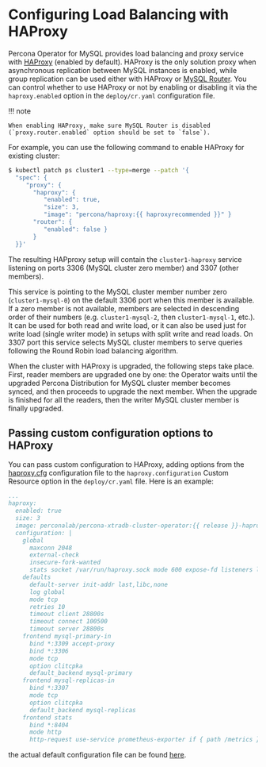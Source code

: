 # Configuring Load Balancing with HAProxy

Percona Operator for MySQL provides load balancing and proxy service with
[HAProxy](https://haproxy.org) (enabled by default). HAProxy is the only
solution proxy when asynchronous replication between MySQL instances is enabled,
while group replication can be used either with HAProxy or [MySQL Router](router-conf.md).
You can control whether to use HAProxy or not by enabling or disabling it via
the `haproxy.enabled` option in the `deploy/cr.yaml` configuration file.

!!! note

    When enabling HAProxy, make sure MySQL Router is disabled
    (`proxy.router.enabled` option should be set to `false`).

For example, you can use the following command to enable HAProxy for existing
cluster:

```bash
$ kubectl patch ps cluster1 --type=merge --patch '{
  "spec": {
     "proxy": {
       "haproxy": {
          "enabled": true,
          "size": 3,
          "image": "percona/haproxy:{{ haproxyrecommended }}" }
       "router": {
          "enabled": false }
       }
  }}'
```

The resulting HAPproxy setup will contain the `cluster1-haproxy` service
listening on ports 3306 (MySQL cluster zero member) and 3307 (other members).

This service is pointing to the MySQL cluster member number zero
(`cluster1-mysql-0`) on the default 3306 port when this member is available. If
a zero member is not available, members are selected in descending order of
their numbers (e.g. `cluster1-mysql-2`, then `cluster1-mysql-1`, etc.). It can
be used for both read and write load, or it can also be used just for write load
(single writer mode) in setups with split write and read loads. On 3307 port
this service selects MySQL cluster members to serve queries following the Round
Robin load balancing algorithm. 

When the cluster with HAProxy is upgraded, the following steps
take place. First, reader members are upgraded one by one: the Operator waits
until the upgraded Percona Distribution for MySQL cluster member becomes synced,
and then proceeds to upgrade the next member. When the upgrade is finished for
all the readers, then the writer MySQL cluster member is finally upgraded.

## Passing custom configuration options to HAProxy

You can pass custom configuration to HAProxy, adding options from the
[haproxy.cfg](https://www.haproxy.com/blog/the-four-essential-sections-of-an-haproxy-configuration/)
configuration file to the  `haproxy.configuration` Custom Resource option in
the `deploy/cr.yaml` file. Here is an example:

```yaml
...
haproxy:
  enabled: true
  size: 3
  image: perconalab/percona-xtradb-cluster-operator:{{ release }}-haproxy
  configuration: |
    global
      maxconn 2048
      external-check
      insecure-fork-wanted
      stats socket /var/run/haproxy.sock mode 600 expose-fd listeners level admin
    defaults
      default-server init-addr last,libc,none
      log global
      mode tcp
      retries 10
      timeout client 28800s
      timeout connect 100500
      timeout server 28800s
    frontend mysql-primary-in
      bind *:3309 accept-proxy
      bind *:3306
      mode tcp
      option clitcpka
      default_backend mysql-primary
    frontend mysql-replicas-in
      bind *:3307
      mode tcp
      option clitcpka
      default_backend mysql-replicas
    frontend stats
      bind *:8404
      mode http
      http-request use-service prometheus-exporter if { path /metrics }
```

the actual default configuration file can be found [here](https://github.com/percona/percona-server-mysql-operator/blob/main/build/haproxy-global.cfg).

